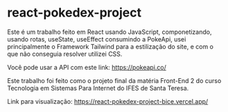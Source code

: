 # react-pokedex-project
Este é um trabalho feito em React usando JavaScript, componetizando, usando rotas, useState, useEffect consumindo a PokeApi, usei principalmente o Framework Tailwind para a estilização do site, e com o que não conseguia resolver utilizei CSS.

Você pode usar a API com este link: https://pokeapi.co/

Este trabalho foi feito como o projeto final da matéria Front-End 2 do curso Tecnologia em Sistemas Para Internet do IFES de Santa Teresa.

Link para visualização: https://react-pokedex-project-bice.vercel.app/
